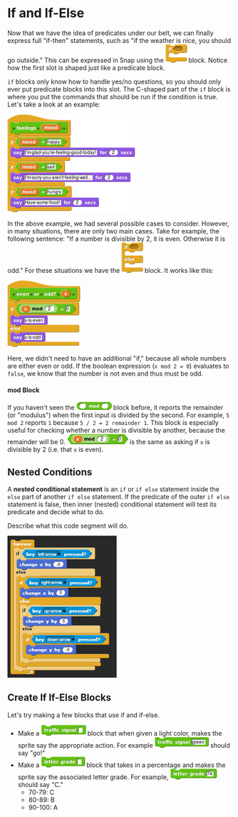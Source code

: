 # If and If-Else

Now that we have the idea of predicates under our belt, we can finally express full "if-then" statements, such as "if the weather is nice, you should go outside." This can be expressed in Snap using the ![](../.gitbook/assets/image%20%2856%29.png) block. Notice how the first slot is shaped just like a predicate block. 

`if` blocks only know how to handle yes/no questions, so you should only ever put predicate blocks into this slot. The C-shaped part of the `if` block is where you put the commands that should be run if the condition is true. Let's take a look at an example:

![](../.gitbook/assets/image%20%2849%29.png)

In the above example, we had several possible cases to consider. However, in many situations, there are only two main cases. Take for example, the following sentence: "If a number is divisible by 2, it is even. Otherwise it is odd." For these situations we have the ![](../.gitbook/assets/image%20%28143%29.png) block. It works like this:

![](../.gitbook/assets/image%20%28299%29.png)

Here, we didn't need to have an additional "if," because all whole numbers are either even or odd. If the boolean expression \(`x mod 2 = 0`\) evaluates to `false`, we know that the number is not even and thus must be odd.

#### mod Block

If you haven't seen the ![](../.gitbook/assets/image%20%28207%29.png) block before, it reports the remainder \(or "modulus"\) when the first input is divided by the second. For example, `5 mod 2` reports `1` because `5 / 2 = 2 remainder 1`. This block is especially useful for checking whether a number is divisible by another, because the remainder will be 0. ![](../.gitbook/assets/image%20%2893%29.png) is the same as asking if `x` is divisible by 2 \(i.e. that `x` is even\).

## Nested Conditions

A **nested conditional statement** is an `if` or `if else` statement inside the `else` part of another `if else` statement. If the predicate of the outer `if else` statement is false, then inner \(nested\) conditional statement will test its predicate and decide what to do.

Describe what this code segment will do.

![](../.gitbook/assets/image%20%28370%29.png)

## Create If If-Else Blocks

Let's try making a few blocks that use if and if-else.

* Make a ![](../.gitbook/assets/image%20%28216%29.png) block that when given a light color, makes the sprite say the appropriate action. For example ![](../.gitbook/assets/image%20%28244%29.png) should say "go!"
* Make a ![](../.gitbook/assets/image%20%28230%29.png) block that takes in a percentage and makes the sprite say the associated letter grade. For example, ![](../.gitbook/assets/image%20%28260%29.png) should say "C."
  * 70-79: C
  * 80-89: B
  * 90-100: A

